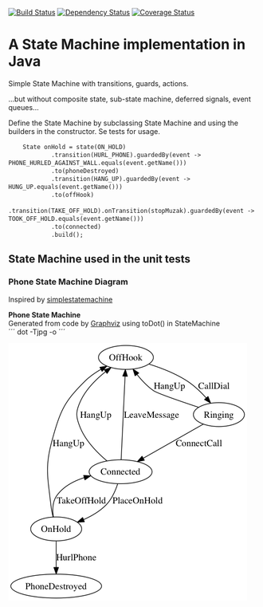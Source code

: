 [![Build Status](https://travis-ci.org/lind/statemachine.png?branch=master)](https://travis-ci.org/lind/statemachine)
[![Dependency Status](https://www.versioneye.com/user/projects/5658d873c6b25e0038000000/badge.svg?style=flat)](https://www.versioneye.com/user/projects/5658d873c6b25e0038000000)
[![Coverage Status](https://coveralls.io/repos/lind/statemachine/badge.svg?branch=master&service=github)](https://coveralls.io/github/lind/statemachine?branch=master)

# A State Machine implementation in Java

Simple State Machine with transitions, guards, actions.

...but without composite state, sub-state machine, deferred signals, event queues...

Define the State Machine by subclassing State Machine and using the builders in the constructor. Se tests for usage.

<!-- language: lang-java -->
        State onHold = state(ON_HOLD)
                .transition(HURL_PHONE).guardedBy(event -> PHONE_HURLED_AGAINST_WALL.equals(event.getName()))
                .to(phoneDestroyed)
                .transition(HANG_UP).guardedBy(event -> HUNG_UP.equals(event.getName()))
                .to(offHook)
                .transition(TAKE_OFF_HOLD).onTransition(stopMuzak).guardedBy(event -> TOOK_OFF_HOLD.equals(event.getName()))
                .to(connected)
                .build();

## State Machine used in the unit tests

### Phone State Machine Diagram
Inspired by [simplestatemachine](http://simplestatemachine.codeplex.com/)

**Phone State Machine**   
Generated from code by [Graphviz](http://www.graphviz.org/) using toDot() in StateMachine  
´´´
dot -Tjpg -o <filename of image> <file with dot format>
´´´

![Phone State Machine Diagram](PhoneStateMachine.bmp "Phone State Machine Diagram")
